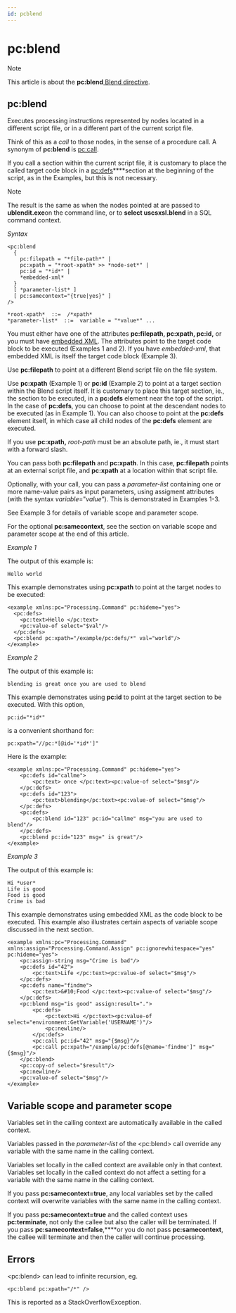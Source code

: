```yaml
---
id: pcblend
---
```


# pc:blend



> [!NOTE]
> This article is about the **pc:blend**[ Blend directive](/docs/Repositories/Blend%20directives).

## **pc:blend**

Executes processing instructions represented by nodes located in a different script file, or in a different part of the current script file.

Think of this as a *call* to those nodes, in the sense of a procedure call. A synonym of **pc:blend** is [pc:call](/docs/Repositories/Blend%20directives/pccall.md).

If you call a section within the current script file, it is customary to place the called target code block in a [pc:defs](/docs/Repositories/Blend%20directives/pcdefs.md)****section at the beginning of the script, as in the Examples, but this is not necessary.

> [!NOTE]
> The result is the same as when the nodes pointed at are passed to **ublendit.exe**on the command line, or to **select uscsxsl.blend** in a SQL command context.

*Syntax*

```language-xml
<pc:blend
  {
    pc:filepath = "*file-path*" |
    pc:xpath = "*root-xpath* >> *node-set*" |
    pc:id = "*id*" |
    *embedded-xml*
  }
  [ *parameter-list* ]
  [ pc:samecontext="{true|yes}" ]
/>

*root-xpath*  ::=  /*xpath*
*parameter-list*  ::=  variable = "*value*" ...	

```

You must either have one of the attributes **pc:filepath, pc:xpath, pc:id,** or you must have [embedded XML](/docs/Repositories/Blend%20scripts%20for%20repository%20management/Guide%20to%20Blend%20expressions%20and%20data%20types.md). The attributes point to the target code block to be executed (Examples 1 and 2). If you have *embedded-xml*, that embedded XML is itself the target code block (Example 3).

Use **pc:filepath** to point at a different Blend script file on the file system.

Use **pc:xpath** (Example 1) or **pc:id** (Example 2) to point at a target section within the Blend script itself. It is customary to place this target section, ie., the section to be executed, in a **pc:defs** element near the top of the script. In the case of **pc:defs**, you can choose to point at the descendant nodes to be executed (as in Example 1). You can also choose to point at the **pc:defs** element itself, in which case all child nodes of the **pc:defs** element are executed.

If you use **pc:xpath,** *root-path* must be an absolute path, ie., it must start with a forward slash.

You can pass both **pc:filepath** and **pc:xpath**. In this case, **pc:filepath** points at an external script file, and **pc:xpath** at a location within that script file.

Optionally, with your call, you can pass a *parameter-list* containing one or more name-value pairs as input parameters, using assigment attributes (with the syntax *variable*="*value*”). This is demonstrated in Examples 1-3.

See Example 3 for details of variable scope and parameter scope.

For the optional **pc:samecontext**, see the section on variable scope and parameter scope at the end of this article.

*Example 1*

The output of this example is:

```
Hello world
```

This example demonstrates using **pc:xpath** to point at the target nodes to be executed:

```language-xml
<example xmlns:pc="Processing.Command" pc:hideme="yes">
  <pc:defs>
    <pc:text>Hello </pc:text>
    <pc:value-of select="$val"/>
  </pc:defs>
  <pc:blend pc:xpath="/example/pc:defs/*" val="world"/>
</example>
```

*Example 2*

The output of this example is:

```
blending is great once you are used to blend
```

This example demonstrates using **pc:id** to point at the target section to be executed. With this option,

```
pc:id="*id*"
```

is a convenient shorthand for:

```
pc:xpath="//pc:*[@id='*id*']"
```

Here is the example:

```language-xml
<example xmlns:pc="Processing.Command" pc:hideme="yes">
	<pc:defs id="callme">
		<pc:text> once </pc:text><pc:value-of select="$msg"/>
	</pc:defs>
	<pc:defs id="123">
		<pc:text>blending</pc:text><pc:value-of select="$msg"/>
	</pc:defs>
	<pc:defs>
		<pc:blend id="123" pc:id="callme" msg="you are used to blend"/>
	</pc:defs>
	<pc:blend pc:id="123" msg=" is great"/>
</example>
```

*Example 3*

The output of this example is:

```
Hi *user*
Life is good
Food is good
Crime is bad
```

This example demonstrates using embedded XML as the code block to be executed. This example also illustrates certain aspects of variable scope discussed in the next section.

```language-xml
<example xmlns:pc="Processing.Command" xmlns:assign="Processing.Command.Assign" pc:ignorewhitespace="yes" pc:hideme="yes">
	<pc:assign-string msg="Crime is bad"/>
	<pc:defs id="42">
		<pc:text>Life </pc:text><pc:value-of select="$msg"/>
	</pc:defs>
	<pc:defs name="findme">
		<pc:text>&#10;Food </pc:text><pc:value-of select="$msg"/>
	</pc:defs>	
	<pc:blend msg="is good" assign:result="."> 
		<pc:defs>
			<pc:text>Hi </pc:text><pc:value-of select="environment:GetVariable('USERNAME')"/>
			<pc:newline/>
		</pc:defs>
		<pc:call pc:id="42" msg="{$msg}"/>
		<pc:call pc:xpath="/example/pc:defs[@name='findme']" msg="{$msg}"/>
	</pc:blend>
	<pc:copy-of select="$result"/>
	<pc:newline/>
	<pc:value-of select="$msg"/>
</example>
```

## Variable scope and parameter scope

Variables set in the calling context are automatically available in the called context.

Variables passed in the *parameter-list* of the \<pc:blend> call override any variable with the same name in the calling context.

Variables set locally in the called context are available only in that context. Variables set locally in the called context do not affect a setting for a variable with the same name in the calling context.

If you pass **pc:samecontext=true**, any local variables set by the called context will overwrite variables with the same name in the calling context.

If you pass **pc:samecontext=true** and the called context uses **pc:terminate**, not only the callee but also the caller will be terminated. If you pass **pc:samecontext=false**,****or you do not pass **pc:samecontext**, the callee will terminate and then the caller will continue processing.

## Errors

\<pc:blend> can lead to infinite recursion, eg.

```language-xml
<pc:blend pc:xpath="/*" />
```

This is reported as a StackOverflowException.